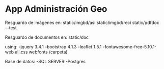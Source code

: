 App Administración Geo
======================

Resguardo de imágenes en:
 static/imgbd/asi
 static/imgbd/reci
 static/pdfdoc --test

Resguardo de documentos en:
 static/doc


using:
-jquery 3.4.1
-bootstrap 4.1.3
-leaflet 1.5.1
-fontawesome-free-5.10.1-web
    all.css
    webfonts (carpeta)

Base de datos:
-SQL SERVER
-Postgres

